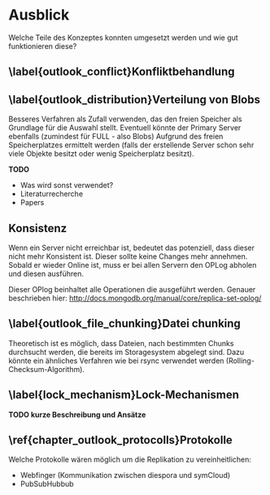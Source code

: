 # Ausblick

Welche Teile des Konzeptes konnten umgesetzt werden und wie gut funktionieren diese?

## \label{outlook_conflict}Konfliktbehandlung

## \label{outlook_distribution}Verteilung von Blobs

Besseres Verfahren als Zufall verwenden, das den freien Speicher als Grundlage für die Auswahl stellt. Eventuell könnte der Primary Server ebenfalls (zumindest für FULL - also Blobs) Aufgrund des freien Speicherplatzes ermittelt werden (falls der erstellende Server schon sehr viele Objekte besitzt oder wenig Speicherplatz besitzt).

__TODO__

* Was wird sonst verwendet?
* Literaturrecherche
* Papers

## Konsistenz

Wenn ein Server nicht erreichbar ist, bedeutet das potenziell, dass dieser nicht mehr Konsistent ist. Dieser sollte keine Changes mehr annehmen. Sobald er wieder Online ist, muss er bei allen Servern den OPLog abholen und diesen ausführen.

Dieser OPlog beinhaltet alle Operationen die ausgeführt werden. Genauer beschrieben hier: <http://docs.mongodb.org/manual/core/replica-set-oplog/>

## \label{outlook_file_chunking}Datei chunking

Theoretisch ist es möglich, dass Dateien, nach bestimmten Chunks durchsucht werden, die bereits im Storagesystem abgelegt sind. Dazu könnte ein ähnliches Verfahren wie bei rsync verwendet werden (Rolling-Checksum-Algorithm).

## \label{lock_mechanism}Lock-Mechanismen

__TODO kurze Beschreibung und Ansätze__ 

## \ref{chapter_outlook_protocolls}Protokolle

Welche Protokolle wären möglich um die Replikation zu vereinheitlichen:

* Webfinger (Kommunikation zwischen diespora und symCloud)
* PubSubHubbub